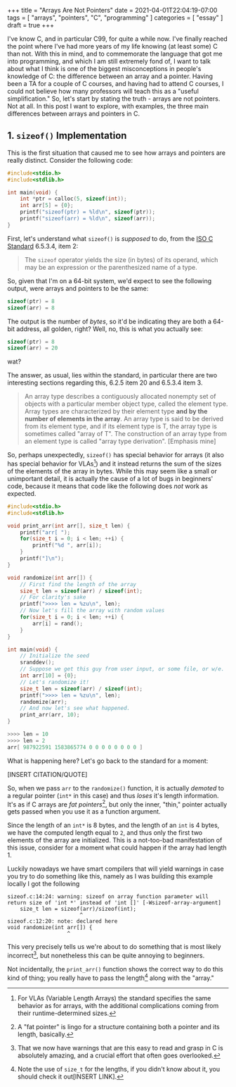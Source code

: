 +++
title = "Arrays Are Not Pointers"
date = 2021-04-01T22:04:19-07:00
tags = [ "arrays", "pointers", "C", "programming" ]
categories = [ "essay" ]
draft = true
+++

I've know C, and in particular C99, for quite a while now. I've finally reached
the point where I've had more years of my life knowing (at least some) C than
not. With this in mind, and to commemorate the language that got me into
programming, and which I am still extremely fond of, I want to talk about what I
think is one of the biggest misconceptions in people's knowledge of C: the
difference between an array and a pointer. Having been a TA for a couple of C
courses, and having had to attend C courses, I could not believe how many
professors will teach this as a "useful simplification." So, let's start by
stating the truth - arrays are not pointers. Not at all. In this post I want to
explore, with examples, the three main differences between arrays and pointers
in C.

## 1. `sizeof()` Implementation

This is the first situation that caused me to see how arrays and pointers are
really distinct. Consider the following code:

```C
#include<stdio.h>
#include<stdlib.h>

int main(void) {
    int *ptr = calloc(5, sizeof(int));
    int arr[5] = {0};
    printf("sizeof(ptr) = %ld\n", sizeof(ptr));
    printf("sizeof(arr) = %ld\n", sizeof(arr));
}
```

First, let's understand what `sizeof()` is _supposed_ to do, from the [ISO C
Standard][cstd] 6.5.3.4, item 2:

> The `sizeof` operator  yields  the  size  (in  bytes)  of  its  operand,
> which  may  be  an expression or the parenthesized name of a type.

So, given that I'm on a 64-bit system, we'd expect to see the following output,
were arrays and pointers to be the same:

```C
sizeof(ptr) = 8
sizeof(arr) = 8
```

The output is the number of _bytes_, so it'd be indicating they are both a
64-bit address, all golden, right? Well, no, this is what you actually
see:

```C
sizeof(ptr) = 8
sizeof(arr) = 20
```

wat?

The answer, as usual, lies within the standard, in particular there are two
interesting sections regarding this, 6.2.5 item 20 and 6.5.3.4 item 3.

> An array type describes a contiguously allocated nonempty set of objects with
> a particular member object type, called the element type. Array types are
> characterized by their element type **and by the number of elements in the
> array**. An array type is said to be derived from its element type, and if its
> element type is T, the array type is sometimes called "array of T". The
> construction of an array type from an element type is called "array type
> derivation". [Emphasis mine]

So, perhaps unexpectedly, `sizeof()` has special behavior for arrays (it also has
special behavior for VLAs[^1]) and it instead returns the sum of the sizes of the
elements of the array in bytes. While this may seem like a small or unimportant
detail, it is actually the cause of a lot of bugs in beginners' code, because
it means that code like the following does _not_ work as expected.

```C
#include<stdio.h>
#include<stdlib.h>

void print_arr(int arr[], size_t len) {
    printf("arr[ ");
    for(size_t i = 0; i < len; ++i) {
        printf("%d ", arr[i]);
    }
    printf("]\n");
}

void randomize(int arr[]) {
    // First find the length of the array
    size_t len = sizeof(arr) / sizeof(int);
    // For clarity's sake
    printf(">>>> len = %zu\n", len);
    // Now let's fill the array with random values
    for(size_t i = 0; i < len; ++i) {
        arr[i] = rand();
    }
}

int main(void) {
    // Initialize the seed
    sranddev();
    // Suppose we get this guy from user input, or some file, or w/e.
    int arr[10] = {0};
    // Let's randomize it!
    size_t len = sizeof(arr) / sizeof(int);
    printf(">>>> len = %zu\n", len);
    randomize(arr);
    // And now let's see what happened.
    print_arr(arr, 10);
}
```

```C
>>>> len = 10
>>>> len = 2
arr[ 987922591 1583865774 0 0 0 0 0 0 0 0 ]
```

What is happening here? Let's go back to the standard for a moment:

[INSERT CITATION/QUOTE]

So, when we pass `arr` to the `randomize()` function, it is actually _demoted_
to a regular pointer (`int*` in this case) and thus _loses_ it's length
information. It's as if C arrays are _fat pointers_[^2], but only the inner,
"thin," pointer actually gets passed when you use it as a function argument.

Since the length of an `int*` is 8 bytes, and the length of an `int` is 4 bytes,
we have the computed length equal to `2`, and thus only the first two elements
of the array are initialized. This is a not-too-bad manifestation of this issue,
consider for a moment what could happen if the array had length 1.

Luckily nowadays we have smart compilers that will yield warnings in case you
try to do something like this, namely as I was building this example locally I
got the following

```text
sizeof.c:14:24: warning: sizeof on array function parameter will return size of 'int *' instead of 'int []' [-Wsizeof-array-argument]
    size_t len = sizeof(arr)/sizeof(int);
                       ^
sizeof.c:12:20: note: declared here
void randomize(int arr[]) {
                   ^
```

This very precisely tells us we're about to do something that is most likely
incorrect[^3], but nonetheless this can be quite annoying to beginners.

Not incidentally, the `print_arr()` function shows the correct way to do this
kind of thing; you really have to pass the length[^4] along with the "array."

[^1]: For VLAs (Variable Length Arrays) the standard specifies the same behavior
    as for arrays, with the additional complications coming from their
    runtime-determined sizes.
[^2]: A "fat pointer" is lingo for a structure containing both a pointer and its
    length, basically.
[^3]: That we now have warnings that are this easy to read and grasp in C is
    absolutely amazing, and a crucial effort that often goes overlooked.
[^4]: Note the use of `size_t` for the lengths, if you didn't know about it, you
    should check it out[INSERT LINK].

[cstd]: http://www.open-std.org/jtc1/sc22/wg14/www/docs/n1256.pdf
